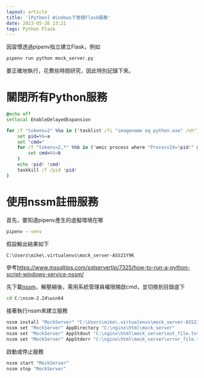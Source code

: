```yaml
---
layout: article
title: '[Python] Windows下管理Flask服務'
date: 2023-05-26 23:21
tags: Python Flask
---
```


因習慣透過pipenv指立建立Flask，例如
```bat
pipenv run python mock_server.py
```
要正確地執行，花費些時間研究，因此特別記錄下來。
<!--more-->

# 關閉所有Python服務

```bat
@echo off
setlocal EnableDelayedExpansion

for /f "tokens=2" %%a in ('tasklist /fi "imagename eq python.exe" /nh') do (
    set pid=%%~a
    set "cmd="
    for /f "tokens=2,*" %%b in ('wmic process where "ProcessId=!pid!" get commandline /format:list ^| find "="') do (
        set cmd=%%~b
    )
    echo !pid! !cmd!
    taskkill /f /pid !pid!
)
```

# 使用nssm註冊服務

首先，要知道pipenv產生的虛擬環境在哪
```bat
pipenv --venv
```

假設輸出結果如下
```bat
C:\Users\mike\.virtualenvs\mock_server-ASS21Y9K
```

參考<https://www.mssqltips.com/sqlservertip/7325/how-to-run-a-python-script-windows-service-nssm/>

先下載[nssm](https://nssm.cc/download)，解壓縮後，需用系統管理員權限開啟cmd，並切換到目錄底下
```bat
cd C:\nssm-2.24\win64
```

接著執行nssm來建立服務
```bat
nssm install "MockServer" "C:\Users\mike\.virtualenvs\mock_server-ASS21Y9K\Scripts\python.exe" "mock_server.py"
nssm set "MockServer" AppDirectory "C:\nginx\html\mock_server"
nssm set "MockServer" AppStdout "C:\nginx\html\mock_server\out_file.txt"
nssm set "MockServer" AppStderr "C:\nginx\html\mock_server\error_file.txt"
```

啟動或停止服務
```bat
nssm start "MockServer"
nssm stop "MockServer"
```